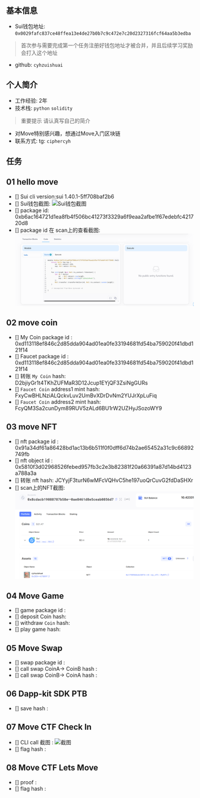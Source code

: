 ## 基本信息
- Sui钱包地址: `0x0029fafc837ce48ffea13e4de27b0b7c9c472e7c20d2327316fcf64aa5b3edba`
> 首次参与需要完成第一个任务注册好钱包地址才被合并，并且后续学习奖励会打入这个地址
- github: `cyhzuishuai`

## 个人简介
- 工作经验: 2年
- 技术栈: `python` `solidity` 
> 重要提示 请认真写自己的简介
- 对Move特别感兴趣，想通过Move入门区块链
- 联系方式: tg: `ciphercyh` 

## 任务

##   01 hello move  
- [] Sui cli version:sui 1.40.1-5ff708baf2b6
- [] Sui钱包截图: ![Sui钱包截图](./images/task-wallet.png)
- [] package id: 0xb6ac164721d1ea8fb4f506bc41273f3329a6f9eaa2afbe1f67edebfc421720d8
- [] package id 在 scan上的查看截图:![Scan截图](./images/task1-code.png)

##   02 move coin
- [] My Coin package id : 0xd113118ef846c2d85dda904ad01ea0fe33194681fd54ba759020f41dbd121f14
- [] Faucet package id : 0xd113118ef846c2d85dda904ad01ea0fe33194681fd54ba759020f41dbd121f14
- [] 转账 `My Coin` hash: D2bjiyGr1t4TKhZUFMaR3D12Jcup1EYjQF3ZsiNgGURs
- [] `Faucet Coin` address1 mint hash: FxyCwBHLNziALQckvLuv2UmBvXDrDvNm2YUJrXpLuFiq
- [] `Faucet Coin` address2 mint hash: FcyQM3Sa2cunDym89RUV5zALd6BU1rW2UZHyJSozoWY9

##   03 move NFT
- [] nft package id : 0x91a34df61a86428bd1ac13b6b511f0f0dff6d74b2ae65452a31c9c66892749fb
- [] nft object id : 0x5810f3d02968526febed957fb3c2e3b82381f20a66391a87d14bd4123a788a3a
- [] 转账 nft  hash:  JCYyjF3turN6wMFcVQHvC5he197uoQrCuvG2fdDaSHXr
- [] scan上的NFT截图:![Scan截图](./images/task3.png)

##   04 Move Game
- [] game package id :
- [] deposit Coin hash:
- [] withdraw `Coin` hash:
- [] play game hash:

##   05 Move Swap
- [] swap package id :
- [] call swap CoinA-> CoinB  hash :
- [] call swap CoinB-> CoinA  hash :

##   06 Dapp-kit SDK PTB
- [] save hash :

##   07 Move CTF Check In
- [] CLI call 截图 : ![截图](./images/你的图片地址)
- [] flag hash :

##   08 Move CTF Lets Move
- [] proof : 
- [] flag hash :

